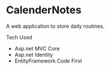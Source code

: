 # CalenderNotes
A web application to store daily routines.

Tech Used
- Asp.net MVC Core
- Asp.net Identity
- EntityFramework Code First 

